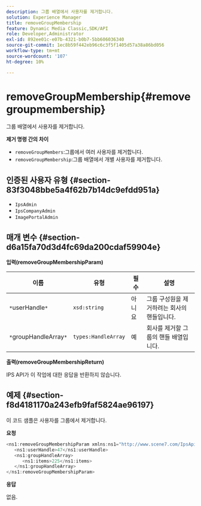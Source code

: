 ```yaml
---
description: 그룹 배열에서 사용자를 제거합니다.
solution: Experience Manager
title: removeGroupMembership
feature: Dynamic Media Classic,SDK/API
role: Developer,Administrator
exl-id: 892ee01c-e07b-4321-b0b7-5bb606036340
source-git-commit: 1ec8b59f442eb96c6c3f5f1405d57a38a86bd056
workflow-type: tm+mt
source-wordcount: '107'
ht-degree: 10%

---
```


# removeGroupMembership{#removegroupmembership}

그룹 배열에서 사용자를 제거합니다.

**제거 명령 간의 차이**

* `removeGroupMembers`:그룹에서 여러 사용자를 제거합니다.
* `removeGroupMembership`:그룹 배열에서 개별 사용자를 제거합니다.

## 인증된 사용자 유형 {#section-83f3048bbe5a4f62b7b14dc9efdd951a}

* `IpsAdmin`
* `IpsCompanyAdmin`
* `ImagePortalAdmin`

## 매개 변수 {#section-d6a15fa70d3d4fc69da200cdaf59904e}

**입력(removeGroupMembershipParam)**

| 이름 | 유형 | 필수 | 설명 |
|---|---|---|---|
| `*`userHandle`*` | `xsd:string` | 아니요 | 그룹 구성원을 제거하려는 회사의 핸들입니다. |
| `*`groupHandleArray`*` | `types:HandleArray` | 예 | 회사를 제거할 그룹의 핸들 배열입니다. |

**출력(removeGroupMembershipReturn)**

IPS API가 이 작업에 대한 응답을 반환하지 않습니다.

## 예제 {#section-f8d4181170a243efb9faf5824ae96197}

이 코드 샘플은 사용자를 그룹에서 제거합니다.

**요청**

```java
<ns1:removeGroupMembershipParam xmlns:ns1="http://www.scene7.com/IpsApi/xsd">
   <ns1:userHandle>47</ns1:userHandle>
   <ns1:groupHandleArray>
      <ns1:items>225</ns1:items>
   </ns1:groupHandleArray>
</ns1:removeGroupMembershipParam>
```

**응답**

없음.
